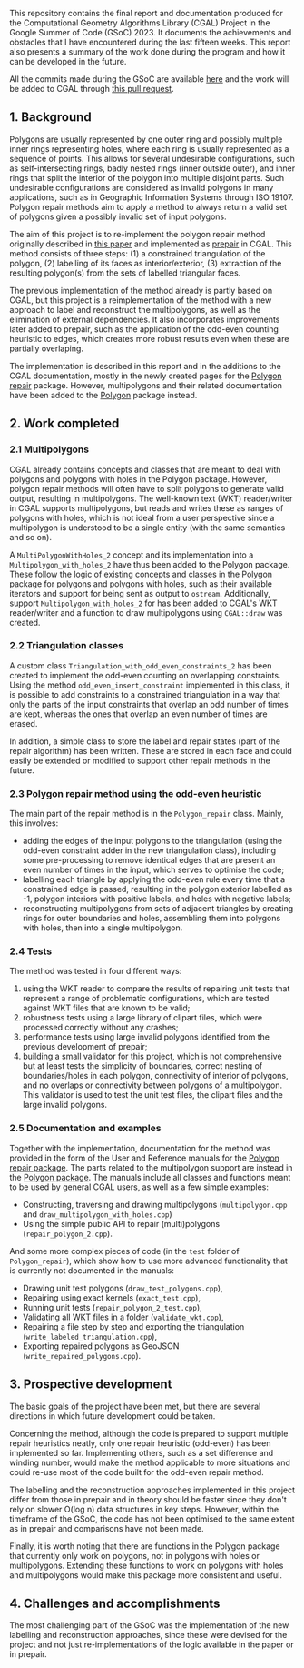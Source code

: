 This repository contains the final report and documentation produced for the Computational Geometry Algorithms Library (CGAL) Project in the Google Summer of Code (GSoC) 2023. It documents the achievements and obstacles that I have encountered during the last fifteen weeks. This report also presents a summary of the work done during the program and how it can be developed in the future.

All the commits made during the GSoC are available [here](https://github.com/CGAL/cgal/issues/7699) and the work will be added to CGAL through [this pull request](https://github.com/CGAL/cgal/pull/7608).

## 1. Background

Polygons are usually represented by one outer ring and possibly multiple inner rings representing holes, where each ring is usually represented as a sequence of points. This allows for several undesirable configurations, such as self-intersecting rings, badly nested rings (inner outside outer), and inner rings that split the interior of the polygon into multiple disjoint parts. Such undesirable configurations are considered as invalid polygons in many applications, such as in Geographic Information Systems through ISO 19107. Polygon repair methods aim to apply a method to always return a valid set of polygons given a possibly invalid set of input polygons.

The aim of this project is to re-implement the polygon repair method originally described in [this paper](https://doi.org/10.1016/j.cageo.2014.01.009) and implemented as [prepair](https://github.com/tudelft3d/prepair) in CGAL. This method consists of three steps: (1) a constrained triangulation of the polygon, (2) labelling of its faces as interior/exterior, (3) extraction of the resulting polygon(s) from the sets of labelled triangular faces.

The previous implementation of the method already is partly based on CGAL, but this project is a reimplementation of the method with a new approach to label and reconstruct the multipolygons, as well as the elimination of external dependencies. It also incorporates improvements later added to prepair, such as the application of the odd-even counting heuristic to edges, which creates more robust results even when these are partially overlaping.

The implementation is described in this report and in the additions to the CGAL documentation, mostly in the newly created pages for the [Polygon repair](https://kenohori.github.io/cgal-polygon-repair-docs/Polygon_repair/index.html) package. However, multipolygons and their related documentation have been added to the [Polygon](https://kenohori.github.io/cgal-polygon-repair-docs/Polygon/index.html) package instead.

## 2. Work completed

### 2.1 Multipolygons

CGAL already contains concepts and classes that are meant to deal with polygons and polygons with holes in the Polygon package. However, polygon repair methods will often have to split polygons to generate valid output, resulting in multipolygons. The well-known text (WKT) reader/writer in CGAL supports multipolygons, but reads and writes these as ranges of polygons with holes, which is not ideal from a user perspective since a multipolygon is understood to be a single entity (with the same semantics and so on).

A `MultiPolygonWithHoles_2` concept and its implementation into a `Multipolygon_with_holes_2` have thus been added to the Polygon package. These follow the logic of existing concepts and classes in the Polygon package for polygons and polygons with holes, such as their available iterators and support for being sent as output to `ostream`. Additionally, support `Multipolygon_with_holes_2` for has been added to CGAL's WKT reader/writer and a function to draw multipolygons using `CGAL::draw` was created.

### 2.2 Triangulation classes

A custom class `Triangulation_with_odd_even_constraints_2` has been created to implement the odd-even counting on overlapping constraints. Using the method `odd_even_insert_constraint` implemented in this class, it is possible to add constraints to a constrained triangulation in a way that only the parts of the input constraints that overlap an odd number of times are kept, whereas the ones that overlap an even number of times are erased.

In addition, a simple class to store the label and repair states (part of the repair algorithm) has been written. These are stored in each face and could easily be extended or modified to support other repair methods in the future.

### 2.3 Polygon repair method using the odd-even heuristic

The main part of the repair method is in the `Polygon_repair` class. Mainly, this involves:
* adding the edges of the input polygons to the triangulation (using the odd-even constraint adder in the new triangulation class), including some pre-processing to remove identical edges that are present an even number of times in the input, which serves to optimise the code;
* labelling each triangle by applying the odd-even rule every time that a constrained edge is passed, resulting in the polygon exterior labelled as -1, polygon interiors with positive labels, and holes with negative labels;
* reconstructing multipolygons from sets of adjacent triangles by creating rings for outer boundaries and holes, assembling them into polygons with holes, then into a single multipolygon.

### 2.4 Tests

The method was tested in four different ways:
1. using the WKT reader to compare the results of repairing unit tests that represent a range of problematic configurations, which are tested against WKT files that are known to be valid;
2. robustness tests using a large library of clipart files, which were processed correctly without any crashes;
3. performance tests using large invalid polygons identified from the previous development of prepair;
4. building a small validator for this project, which is not comprehensive but at least tests the simplicity of boundaries, correct nesting of boundaries/holes in each polygon, connectivity of interior of polygons, and no overlaps or connectivity between polygons of a multipolygon. This validator is used to test the unit test files, the clipart files and the large invalid polygons.

### 2.5 Documentation and examples

Together with the implementation, documentation for the method was provided in the form of the User and Reference manuals for the [Polygon repair package](https://kenohori.github.io/cgal-polygon-repair-docs/Polygon_repair/index.html). The parts related to the multipolygon support are instead in the [Polygon package](https://kenohori.github.io/cgal-polygon-repair-docs/Polygon/index.html). The manuals include all classes and functions meant to be used by general CGAL users, as well as a few simple examples:
* Constructing, traversing and drawing multipolygons (`multipolygon.cpp` and `draw_multipolygon_with_holes.cpp`)
* Using the simple public API to repair (multi)polygons (`repair_polygon_2.cpp`).

And some more complex pieces of code (in the `test` folder of `Polygon_repair`), which show how to use more advanced functionality that is currently not documented in the manuals:
* Drawing unit test polygons (`draw_test_polygons.cpp`),
* Repairing using exact kernels (`exact_test.cpp`),
* Running unit tests (`repair_polygon_2_test.cpp`),
* Validating all WKT files in a folder (`validate_wkt.cpp`),
* Repairing a file step by step and exporting the triangulation (`write_labeled_triangulation.cpp`),
* Exporting repaired polygons as GeoJSON (`write_repaired_polygons.cpp`).

## 3. Prospective development

The basic goals of the project have been met, but there are several directions in which future development could be taken.

Concerning the method, although the code is prepared to support multiple repair heuristics neatly, only one repair heuristic (odd-even) has been implemented so far. Implementing others, such as a set difference and winding number, would make the method applicable to more situations and could re-use most of the code built for the odd-even repair method.

The labelling and the reconstruction approaches implemented in this project differ from those in prepair and in theory should be faster since they don't rely on slower O(log n) data structures in key steps. However, within the timeframe of the GSoC, the code has not been optimised to the same extent as in prepair and comparisons have not been made.

Finally, it is worth noting that there are functions in the Polygon package that currently only work on polygons, not in polygons with holes or multipolygons. Extending these functions to work on polygons with holes and multipolygons would make this package more consistent and useful.

## 4. Challenges and accomplishments

The most challenging part of the GSoC was the implementation of the new labelling and reconstruction approaches, since these were devised for the project and not just re-implementations of the logic available in the paper or in prepair.
